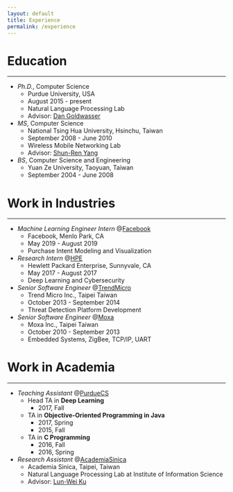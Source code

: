```yaml
---
layout: default
title: Experience
permalink: /experience
---
```


# Education
---
- *Ph.D.*, Computer Science
  - Purdue University, USA
  - August 2015 - present
  - Natural Language Processing Lab
  - Advisor: [Dan Goldwasser](https://www.cs.purdue.edu/homes/dgoldwas/)
- *MS*, Computer Science
  - National Tsing Hua University, Hsinchu, Taiwan
  - September 2008 - June 2010
  - Wireless Mobile Networking Lab
  - Advisor: [Shun-Ren Yang](http://www.cs.nthu.edu.tw/~sryang/)
- *BS*, Computer Science and Engineering
  - Yuan Ze University, Taoyuan, Taiwan
  - September 2004 - June 2008


# Work in Industries
---
- *Machine Learning Engineer Intern* @[Facebook](https://www.facebook.com)
  - Facebook, Menlo Park, CA
  - May 2019 - August 2019
  - Purchase Intent Modeling and Visualization
- *Research Intern* @[HPE](https://www.hpe.com/us/en/home.html)
  - Hewlett Packard Enterprise, Sunnyvale, CA
  - May 2017 - August 2017
  - Deep Learning and Cybersecurity
- *Senior Software Engineer* @[TrendMicro](https://www.trendmicro.com)
  - Trend Micro Inc., Taipei Taiwan
  - October 2013 - September 2014
  - Threat Detection Platform Development
- *Senior Software Engineer* @[Moxa](https://www.moxa.com/)
  - Moxa Inc., Taipei Taiwan
  - October 2010 - September 2013
  - Embedded Systems, ZigBee, TCP/IP, UART

# Work in Academia
---
- *Teaching Assistant* @[PurdueCS](https://www.cs.purdue.edu/)
  - Head TA in **Deep Learning**
    - 2017, Fall
  - TA in **Objective-Oriented Programming in Java**
    - 2017, Spring
    - 2015, Fall
  - TA in **C Programming**
    - 2016, Fall
    - 2016, Spring
- *Research Assistant* @[AcademiaSinica](http://www.iis.sinica.edu.tw/)
  - Academia Sinica, Taipei, Taiwan
  - Natural Language Processing Lab at Institute of Information Science
  - Advisor: [Lun-Wei Ku](http://www.iis.sinica.edu.tw/pages/lwku/index_en.html)
